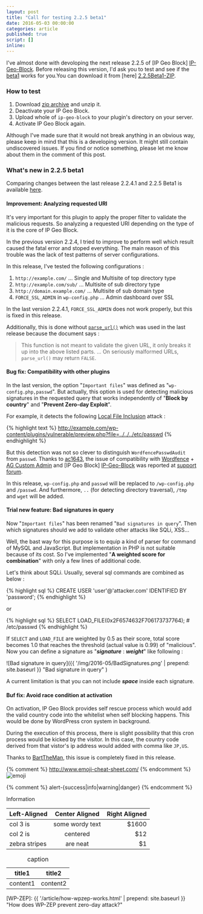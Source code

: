 ```yaml
---
layout: post
title: "Call for testing 2.2.5 beta1"
date: 2016-05-03 00:00:00
categories: article
published: true
script: []
inline:
---
```


I've almost done with devoloping the next release 2.2.5 of [IP Geo Block]
[IP-Geo-Block]. Before releasing this version, I'd ask you to test and see 
if the [beta1][2.2.5Beta1] works for you.You can download it from [here]
[2.2.5Beta1-ZIP].

<!--more-->

### How to test ###

1. Download [zip archive][2.2.5Beta1-ZIP] and unzip it.
2. Deactivate your IP Geo Block.
3. Upload whole of `ip-geo-block` to your plugin's directory on your server.
4. Activate IP Geo Block again.

Although I've made sure that it would not break anything in an obvious way, 
please keep in mind that this is a developing version. It might still contain 
undiscovered issues. If you find or notice something, please let me know about 
them in the comment of this post.

### What's new in 2.2.5 beta1 ###

Comparing changes between the last release 2.2.4.1 and 2.2.5 Beta1 is available
[here][2.2.5Beta1Diff].

#### Improvement: Analyzing requested URI ####

It's very important for this plugin to apply the proper filter to validate the 
malicious requests. So analyzing a requested URI depending on the type of it is
the core of IP Geo Block.

In the previous version 2.2.4, I tried to improve to perform well which result 
caused the fatal error and stoped everything. The main reason of this trouble 
was the lack of test patterns of server configurations.

In this release, I've tested the following configurations :

1. `http://example.com/` ... Single and Multisite of top directory type
2. `http://example.com/sub/` ... Multisite of sub directory type
3. `http://domain.example.com/` ... Multisite of sub domain type
4. `FORCE_SSL_ADMIN` in `wp-config.php` ... Admin dashboard over SSL

In the last version 2.2.4.1, `FORCE_SSL_ADMIN` does not work properly, but this
is fixed in this release.

Additionally, this is done without [`parse_url()`][PARSE_URL] which was used 
in the last release because the document says :

> This function is not meant to validate the given URL, it only breaks it up 
> into the above listed parts.
> ... 
> On seriously malformed URLs, `parse_url()` may return `FALSE`.

#### Bug fix: Compatibility with other plugins ####

In the last version, the option "`Important files`" was defined as 
"`wp-config.php,passwd`". But actually, this option is used for detecting 
malicious signatures in the requested query that works independently of 
"**Block by country**" and "**Prevent Zero-day Exploit**".

For example, it detects the following [Local File Inclusion][LFI-OWASP] 
attack :

{% highlight text %}
http://example.com/wp-content/plugins/vulnerable/preview.php?file=../../../etc/passwd
{% endhighlight %}

But this detection was not so clever to distinguish `WordfencePasswdAudit` 
from `passwd`. Thanks to [ac1643][AC1643], the issue of compatibility with 
[Wordfence][WORDFENCE] + [AG Custom Admin][AGCustomAdmin] and [IP Geo Block]
[IP-Geo-Block] was reported at [support forum][ISSUE-AGC].

In this release, `wp-config.php` and `passwd` will be replaced to 
`/wp-config.php` and `/passwd`. And furthermore, `..` (for detecting directory
traversal), `/tmp` and `wget` will be added.

#### Trial new feature: Bad signatures in query ####

Now "`Important files`" has been renamed "`Bad signatures in query`". Then 
which signatures should we add to validate other attacks like SQLi, XSS...

Well, the bast way for this purpose is to equip a kind of parser for command 
of MySQL and JavaScript. But implementation in PHP is not suitable because of 
its cost. So I've implemented "**A weighted score for combination**" with only
a few lines of additional code.

Let's think about SQLi. Usually, several sql commands are combined as below :

{% highlight sql %}
CREATE USER 'user'@'attacker.com' IDENTIFIED BY 'password';
{% endhighlight %}

or

{% highlight sql %}
SELECT LOAD_FILE(0x2F6574632F706173737764); # /etc/passwd
{% endhighlight %}

If `SELECT` and `LOAD_FILE` are weighted by 0.5 as their score, total score 
becomes 1.0 that reaches the threshold (actual value is 0.99) of "malicious".
Now you can define a signature as "***signature*** : ***weight***" like 
following :

![Bad signature in query]({{ '/img/2016-05/BadSignatures.png' | prepend: site.baseurl }}
 "Bad signature in query"
)

A current limitation is that you can not include ***space*** inside each 
signature.

#### Buf fix: Avoid race condition at activation ####

On activation, IP Geo Block provides self rescue process which would add the 
valid country code into the whitelist when self blocking happens. This would 
be done by WordPress cron system in background.

During the execution of this process, there is slight possibility that this 
cron process would be kicked by the visitor. In this case, the country code 
derived from that vistor's ip address would added with comma like `JP,US`.

Thanks to [BartTheMan][BartTheMan], this issue is completely fixed in this 
release.

{% comment %} http://www.emoji-cheat-sheet.com/ {% endcomment %}
<span class="emoji">
![emoji](https://assets-cdn.github.com/images/icons/emoji/unicode/1f604.png)
</span>

{% comment %} alert-{success|info|warning|danger} {% endcomment %}
<div class="alert alert-info">
	Information
</div>

| Left-Aligned  | Center Aligned  | Right Aligned |
|:--------------|:---------------:|--------------:|
| col 3 is      | some wordy text |         $1600 |
| col 2 is      | centered        |           $12 |
| zebra stripes | are neat        |            $1 |

<div class="table-responsive">
	<cite></cite>
	<table class="table">
		<thead>
			<tr>
				<th class="left-align">title1</th>
				<th class="left-align">title2</th>
			</tr>
		</thead>
		<tbody>
			<tr>
				<td class="text-right">content1</td>
				<td class="text-right">content2</td>
			</tr>
		</tbody>
		<caption>caption</caption>
	</table>
</div>

[IP-Geo-Block]:   https://wordpress.org/plugins/ip-geo-block/ "WordPress › IP Geo Block « WordPress Plugins"
[2.2.5Beta1]:     https://github.com/tokkonopapa/WordPress-IP-Geo-Block/tree/2.2.5b1 "GitHub - tokkonopapa/WordPress-IP-Geo-Block at 2.2.5b1"
[2.2.5Beta1-ZIP]: https://github.com/tokkonopapa/WordPress-IP-Geo-Block/archive/2.2.5b1.zip "GitHub - tokkonopapa/WordPress-IP-Geo-Block/archive/2.2.5b.zip"
[2.2.5Beta1Diff]: https://github.com/tokkonopapa/WordPress-IP-Geo-Block/compare/2.2.5b1 "Comparing master...2.2.5b1 - tokkonopapa/WordPress-IP-Geo-Block - GitHub"
[LFI-OWASP]:      https://www.owasp.org/index.php/Testing_for_Local_File_Inclusion "Testing for Local File Inclusion - OWASP"
[PARSE_URL]:      http://php.net/manual/en/function.parse-url.php "PHP: parse_url - Manual"
[AC1643]:         https://wordpress.org/support/profile/ac1643 "WordPress › Support » ac1643"
[ISSUE-AGC]:      https://wordpress.org/support/topic/compatibility-with-ag-custom-admin "WordPress › Support » Compatibility with AG Custom Admin"
[WORDFENCE]:      https://wordpress.org/plugins/wordfence/ "Wordfence Security - WordPress Plugins"
[AGCustomAdmin]:  https://wordpress.org/plugins/ag-custom-admin/ "AG Custom Admin - WordPress Plugins"
[BartTheMan]:     https://wordpress.org/support/topic/gb-added-to-whitelist "WordPress › Support » GB added to whitelist"
[WP-ZEP]: {{ '/article/how-wpzep-works.html' | prepend: site.baseurl }} "How does WP-ZEP prevent zero-day attack?"
